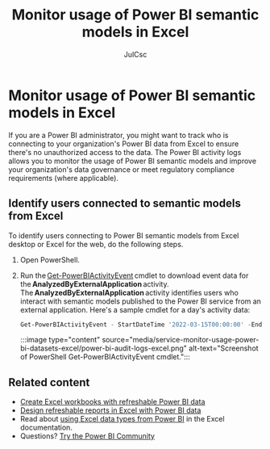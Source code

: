 ﻿---
title: Monitor usage of Power BI semantic models in Excel  
description: If you are a Power BI administrator, you might want to track who is connecting to your organization's Power BI data from Excel to ensure there's no unauthorized access to the data.
author: JulCsc
ms.author: juliacawthra
ms.reviewer: ikedeagu
ms.service: powerbi
ms.subservice: pbi-collaborate-share
ms.topic: conceptual
ms.date: 02/07/2023
LocalizationGroup: Share your work
---
# Monitor usage of Power BI semantic models in Excel

If you are a Power BI administrator, you might want to track who is connecting to your organization's Power BI data from Excel to ensure there's no unauthorized access to the data. The Power BI activity logs allows you to monitor the usage of Power BI semantic models and improve your organization's data governance or meet regulatory compliance requirements (where applicable). 

## Identify users connected to semantic models from Excel

To identify users connecting to Power BI semantic models from Excel desktop or Excel for the web, do the following steps.

1. Open PowerShell.

2. Run the [Get-PowerBIActivityEvent](../admin/service-admin-auditing.md#get-powerbiactivityevent-cmdlet) cmdlet to download event data for the **AnalyzedByExternalApplication** activity. The **AnalyzedByExternalApplication** activity identifies users who interact with semantic models published to the Power BI service from an external application. Here's a sample cmdlet for a day's activity data: 

    ```powershell
    Get-PowerBIActivityEvent - StartDateTime '2022-03-15T00:00:00' -EndDateTime '2022-03-15T23:59:59' -ActivityType 'AnalyzedByExternalApplication' 
    ```

    :::image type="content" source="media/service-monitor-usage-power-bi-datasets-excel/power-bi-audit-logs-excel.png" alt-text="Screenshot of PowerShell Get-PowerBIActivityEvent cmdlet.":::

## Related content

- [Create Excel workbooks with refreshable Power BI data](service-analyze-in-excel.md)
- [Design refreshable reports in Excel with Power BI data](service-analyze-power-bi-datasets-excel.md)
- Read about [using Excel data types from Power BI](https://support.office.com/article/use-excel-data-types-from-power-bi-preview-cd8938ce-f963-444d-b82a-7140848241e9) in the Excel documentation.
- Questions? [Try the Power BI Community](https://community.powerbi.com/)
